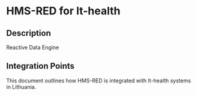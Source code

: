 # HMS-RED for lt-health

## Description

Reactive Data Engine

## Integration Points

This document outlines how HMS-RED is integrated with lt-health systems in Lithuania.
